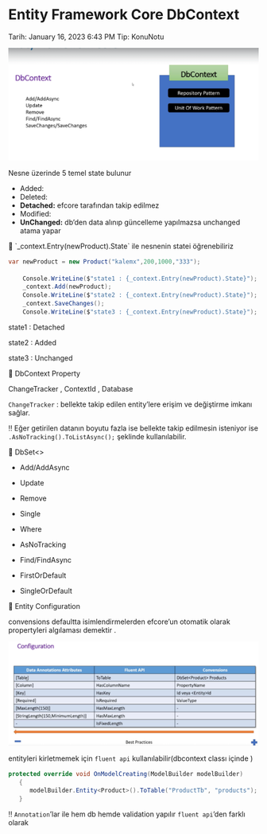 # Entity Framework Core DbContext

Tarih: January 16, 2023 6:43 PM
Tip: KonuNotu

![ss1.png](Entity%20Framework%20Core%20DbContext%2084588e82a2094135b88e9fa2dc3a1e4e/ss1.png)

Nesne üzerinde 5 temel state bulunur 

- Added:
- Deleted:
- **Detached:** efcore tarafından takip edilmez
- Modified:
- **UnChanged:** db’den data alınıp güncelleme yapılmazsa unchanged atama yapar

<aside>
🌟 `_context.Entry(newProduct).State` ile nesnenin statei öğrenebiliriz

</aside>

```csharp
var newProduct = new Product("kalemx",200,1000,"333");

    Console.WriteLine($"state1 : {_context.Entry(newProduct).State}");
    _context.Add(newProduct);
    Console.WriteLine($"state2 : {_context.Entry(newProduct).State}");
    _context.SaveChanges();
    Console.WriteLine($"state3 : {_context.Entry(newProduct).State}");
```

 state1 : Detached

state2 :  Added

state3 : Unchanged

<aside>
🌟 DbContext Property

</aside>

ChangeTracker , ContextId , Database 

`ChangeTracker` : bellekte takip edilen entity’lere erişim ve değiştirme imkanı sağlar.

‼️ Eğer getirilen datanın boyutu fazla ise bellekte takip edilmesin isteniyor ise `.AsNoTracking().ToListAsync();`  şeklinde kullanılabilir.

<aside>
🌟 DbSet<>

</aside>

- Add/AddAsync
- Update
- Remove
- Single
- Where

- AsNoTracking
- Find/FindAsync
- FirstOrDefault
- SingleOrDefault

<aside>
🌟 Entity Configuration

</aside>

convensions defaultta isimlendirmelerden efcore’un otomatik olarak propertyleri algılaması demektir .

![ss2.png](Entity%20Framework%20Core%20DbContext%2084588e82a2094135b88e9fa2dc3a1e4e/ss2.png)

entityleri kirletmemek için `fluent api` kullanılabilir(dbcontext classı içinde )

```csharp
protected override void OnModelCreating(ModelBuilder modelBuilder)
   {
      modelBuilder.Entity<Product>().ToTable("ProductTb", "products");
   }
```

‼️ `Annotation`’lar ile hem db hemde validation yapılır `fluent api`’den farklı olarak